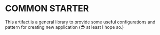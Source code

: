 # COMMON STARTER

This artifact is a general library to provide some useful configurations and pattern for creating new application (😎 at least I hope so.)
